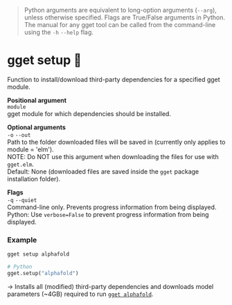 > Python arguments are equivalent to long-option arguments (`--arg`), unless otherwise specified. Flags are True/False arguments in Python. The manual for any gget tool can be called from the command-line using the `-h` `--help` flag.  
# gget setup 🔧

Function to install/download third-party dependencies for a specified gget module.

**Positional argument**  
`module`  
gget module for which dependencies should be installed.  

**Optional arguments**  
`-o` `--out`  
Path to the folder downloaded files will be saved in (currently only applies to module = 'elm').  
NOTE: Do NOT use this argument when downloading the files for use with `gget.elm`.  
Default: None (downloaded files are saved inside the `gget` package installation folder).   

**Flags**  
`-q` `--quiet`   
Command-line only. Prevents progress information from being displayed.  
Python: Use `verbose=False` to prevent progress information from being displayed. 


### Example
```bash
gget setup alphafold
```
```python
# Python
gget.setup("alphafold")
```
&rarr; Installs all (modified) third-party dependencies and downloads model parameters (~4GB) required to run [`gget alphafold`](alphafold.md). 
